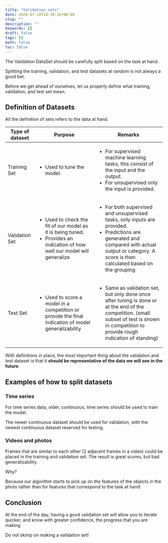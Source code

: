 ```yaml
---
title: "Validation_sets"
date: 2020-07-10T14:30:26+08:00
slug: ""
description: ""
keywords: []
draft: false
tags: []
math: false
toc: false
---
```


The Validation DataSet should be carefully split based on the task at hand.

Splitting the training, validation, and test datasets at random is not always a good bet.

Before we get ahead of ourselves, let us properly define what training, validation, and test set mean.

## Definition of Datasets

All the definition of sets refers to the data at hand.

| Type of dataset | Purpose                                                                                                                                      | Remarks                                                                                                                                                                                                                |
| --------------- | -------------------------------------------------------------------------------------------------------------------------------------------- | ---------------------------------------------------------------------------------------------------------------------------------------------------------------------------------------------------------------------- |
| Training Set    | <ul><li>Used to tune the model. </li> </ul>                                                                                                  | <ul> <li>For supervised machine learning tasks, this consist of the input and the output.</li> <li> For unsupervised only the input is provided.   </li> </ul>                                                         |
| Validation Set  | <ul><li>Used to check the fit of our model as it is being tuned.</li><li> Provides an indication of how well our model will generalize </li> | <ul><li> For both supervised and unsupervised tasks, only inputs are provided. </li> <li> Predictions are generated and compared with actual output or category. A score is then calculated based on the grouping</li> |
| Test Set        | <ul><li>Used to score a model in a competition or provide the final indication of model generalizability</li></ul>                           | <ul><li>Same as validation set, but only done once after tuning is done or at the end of the competition. (small subset of test is shown in competition to provide rough indication of standing)</li></ul>             |

With definitions in place, the most important thing about the validation and test dataset is that it **should be representative of the data we will see in the future**.

## Examples of how to split datasets

### Time series

For time series data, older, continuous, time series should be used to train the model.

The newer continuous dataset should be used for validation, with the newest continuous dataset reserved for testing.

### Videos and photos

Frames that are similar to each other (2 adjacent frames in a video) could be placed in the training and validation set. The result is great scores, but bad generalizability.

Why?

Because our algorithm starts to pick up on the features of the objects in the photo rather than for features that correspond to the task at hand.

## Conclusion

At the end of the day, having a good validation set will allow you to iterate quicker, and know with greater confidence, the progress that you are making.

Do not skimp on making a validation set!
